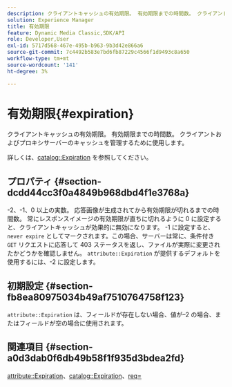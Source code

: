 ```yaml
---
description: クライアントキャッシュの有効期限。 有効期限までの時間数。 クライアントおよびプロキシサーバーのキャッシュを管理するために使用します。
solution: Experience Manager
title: 有効期限
feature: Dynamic Media Classic,SDK/API
role: Developer,User
exl-id: 5717d568-467e-495b-b963-9b3d42e866a6
source-git-commit: 7c4492b583e7bd6fb87229c4566f1d9493c8a650
workflow-type: tm+mt
source-wordcount: '141'
ht-degree: 3%

---
```


# 有効期限{#expiration}

クライアントキャッシュの有効期限。 有効期限までの時間数。 クライアントおよびプロキシサーバーのキャッシュを管理するために使用します。

詳しくは、[catalog::Expiration](/help/aem-is-ir-api/ir-api/material-cat/image-rendering-api-ref/c-ir-material-catalog/c-ir-material-data-reference/r-ir-expiration-dataref.md) を参照してください。

## プロパティ {#section-dcdd44cc3f0a4849b968dbd4f1e3768a}

-2、-1、0 以上の実数。 応答画像が生成されてから有効期限が切れるまでの時間数。 常にレスポンスイメージの有効期限が直ちに切れるように 0 に設定すると、クライアントキャッシュが効果的に無効になります。 -1 に設定すると、`never expire` としてマークされます。この場合、サーバーは常に、条件付き `GET` リクエストに応答して 403 ステータスを返し、ファイルが実際に変更されたかどうかを確認しません。 `attribute::Expiration` が提供するデフォルトを使用するには、-2 に設定します。

## 初期設定 {#section-fb8ea80975034b49af7510764758f123}

`attribute::Expiration` は、フィールドが存在しない場合、値が–2 の場合、またはフィールドが空の場合に使用されます。

## 関連項目 {#section-a0d3dab0f6db49b58f1f935d3bdea2fd}

[attribute::Expiration](../../../../../ir-api/material-cat/image-rendering-api-ref/c-ir-material-catalog/c-ir-attributes-reference/r-ir-expiration.md#reference-0f68ad8199c64bd4bc8d27dd78b7d996)、[catalog::Expiration](../../../../../ir-api/material-cat/image-rendering-api-ref/c-ir-material-catalog/c-ir-material-data-reference/r-ir-expiration-dataref.md#reference-5e93943abff54c93bf85aae3b911a3ce)、[req=](../../../../../ir-api/http-protocol/image-rendering-api-ref/c-ir-http-protocol-ref/c-ir-http-protocol-command-reference/r-ir-req.md#reference-792b1a663fb64261bd2de2a209b847fb)
